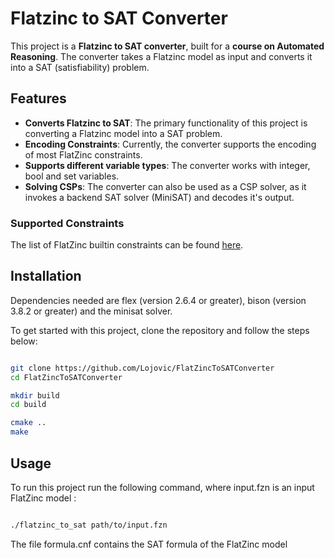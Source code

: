 # Flatzinc to SAT Converter

This project is a **Flatzinc to SAT converter**, built for a **course on Automated Reasoning**. The converter takes a Flatzinc model as input and converts it into a SAT (satisfiability) problem.

## Features

- **Converts Flatzinc to SAT**: The primary functionality of this project is converting a Flatzinc model into a SAT problem.
- **Encoding Constraints**: Currently, the converter supports the encoding of most FlatZinc constraints.
- **Supports different variable types**: The converter works with integer, bool and set variables.
- **Solving CSPs**: The converter can also be used as a CSP solver, as it invokes a backend SAT solver (MiniSAT) and decodes it's output.
  
### Supported Constraints

The list of FlatZinc builtin constraints can be found [here](https://docs.minizinc.dev/en/2.5.5/lib-flatzinc.html).



## Installation

Dependencies needed are flex (version 2.6.4 or greater), bison (version 3.8.2 or greater) and the minisat solver.

To get started with this project, clone the repository and follow the steps below:

```bash

git clone https://github.com/Lojovic/FlatZincToSATConverter
cd FlatZincToSATConverter

mkdir build
cd build

cmake ..
make
```

## Usage

To run this project run the following command, where input.fzn is an input FlatZinc model
:

```bash

./flatzinc_to_sat path/to/input.fzn
```

The file formula.cnf contains the SAT formula of the FlatZinc model
